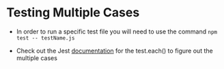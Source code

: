 # Testing Multiple Cases

* In order to run a specific test file you will need to use the command `npm test -- testName.js`

* Check out the Jest [documentation](https://jestjs.io/docs/api#testeachtablename-fn-timeout) for the test.each() to figure out the multiple cases